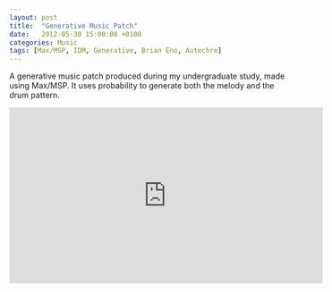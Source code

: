 ```yaml
---
layout: post
title:  "Generative Music Patch"
date:   2012-05-30 15:00:00 +0100
categories: Music
tags: [Max/MSP, IDM, Generative, Brian Eno, Autechre]
---
```

A generative music patch produced during my undergraduate study, made using Max/MSP. It uses
probability to generate both the melody and the drum pattern.

<iframe width="560" height="315" src="https://www.youtube.com/embed/idEhsea_nKk" frameborder="0" allow="autoplay; encrypted-media" allowfullscreen></iframe>
